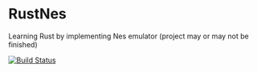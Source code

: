 # RustNes
Learning Rust by implementing Nes emulator (project may or may not be finished)  
  
[![Build Status](https://travis-ci.org/Valtis/RustNes.svg?branch=master)](https://travis-ci.org/Valtis/RustNes)
